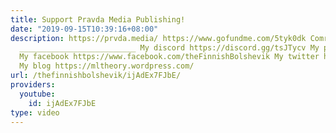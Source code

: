 ```yaml
---
title: Support Pravda Media Publishing!
date: "2019-09-15T10:39:16+08:00"
description: https://prvda.media/ https://www.gofundme.com/5tyk0dk Comrade Danov https://www.youtube.com/channel/UCd1Ze_UknxhxpK9Lvi5rjYw
  __________________________ My discord https://discord.gg/tsJTycv My patreon https://www.patreon.com/TheFinnishBolshevik
  My facebook https://www.facebook.com/theFinnishBolshevik My twitter https://twitter.com/FinnBolshevik
  My blog https://mltheory.wordpress.com/
url: /thefinnishbolshevik/ijAdEx7FJbE/
providers:
  youtube:
    id: ijAdEx7FJbE
type: video
---
```

